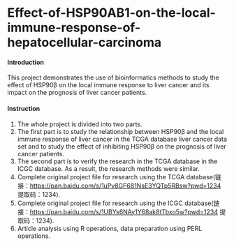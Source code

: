 # Effect-of-HSP90AB1-on-the-local-immune-response-of-hepatocellular-carcinoma

#### Introduction
This project demonstrates the use of bioinformatics methods to study the effect of HSP90β on the local immune response to liver cancer and its impact on the prognosis of liver cancer patients.

#### Instruction
1. The whole project is divided into two parts. 
2. The first part is to study the relationship between HSP90β and the local immune response of liver cancer in the TCGA database liver cancer data set and to study the effect of inhibiting HSP90β on the prognosis of liver cancer patients.
3. The second part is to verify the research in the TCGA database in the ICGC database. As a result, the research methods were similar.
4. Complete original project file for research using the TCGA database(链接：https://pan.baidu.com/s/1uPv8GF681NsE3YQTp5RBsw?pwd=1234 提取码：1234).
5. Complete original project file for research using the ICGC database(链接：https://pan.baidu.com/s/1UBYs6NAy1Y68ak8tTbxo5w?pwd=1234 提取码：1234).
6. Article analysis using R operations, data preparation using PERL operations.
